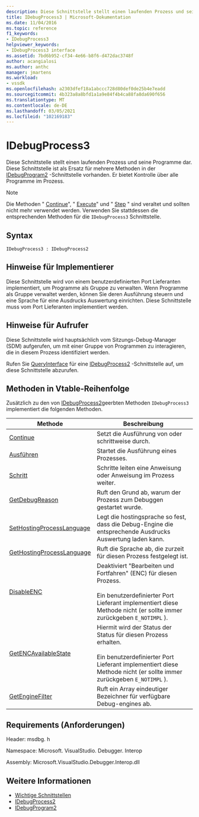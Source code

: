 ```yaml
---
description: Diese Schnittstelle stellt einen laufenden Prozess und seine Programme dar.
title: IDebugProcess3 | Microsoft-Dokumentation
ms.date: 11/04/2016
ms.topic: reference
f1_keywords:
- IDebugProcess3
helpviewer_keywords:
- IDebugProcess3 interface
ms.assetid: 7bd6b952-cf34-4e66-b8f6-d472dac3748f
author: acangialosi
ms.author: anthc
manager: jmartens
ms.workload:
- vssdk
ms.openlocfilehash: a2303dfef18a1abccc728d80def0de25b4e7eadd
ms.sourcegitcommit: 4b323a8a8bfd1a1a9e84f4b4ca88fa8da690f656
ms.translationtype: MT
ms.contentlocale: de-DE
ms.lasthandoff: 03/05/2021
ms.locfileid: "102169183"
---
```

# <a name="idebugprocess3"></a>IDebugProcess3
Diese Schnittstelle stellt einen laufenden Prozess und seine Programme dar. Diese Schnittstelle ist als Ersatz für mehrere Methoden in der [IDebugProgram2](../../../extensibility/debugger/reference/idebugprogram2.md) -Schnittstelle vorhanden. Er bietet Kontrolle über alle Programme im Prozess.

> [!NOTE]
> Die Methoden " [Continue](../../../extensibility/debugger/reference/idebugprogram2-continue.md)", " [Execute](../../../extensibility/debugger/reference/idebugprogram2-execute.md)" und " [Step](../../../extensibility/debugger/reference/idebugprogram2-step.md) " sind veraltet und sollten nicht mehr verwendet werden. Verwenden Sie stattdessen die entsprechenden Methoden für die `IDebugProcess3` Schnittstelle.

## <a name="syntax"></a>Syntax

```
IDebugProcess3 : IDebugProcess2
```

## <a name="notes-for-implementers"></a>Hinweise für Implementierer
 Diese Schnittstelle wird von einem benutzerdefinierten Port Lieferanten implementiert, um Programme als Gruppe zu verwalten. Wenn Programme als Gruppe verwaltet werden, können Sie deren Ausführung steuern und eine Sprache für eine Ausdrucks Auswertung einrichten. Diese Schnittstelle muss vom Port Lieferanten implementiert werden.

## <a name="notes-for-callers"></a>Hinweise für Aufrufer
 Diese Schnittstelle wird hauptsächlich vom Sitzungs-Debug-Manager (SDM) aufgerufen, um mit einer Gruppe von Programmen zu interagieren, die in diesem Prozess identifiziert werden.

 Rufen Sie [QueryInterface](/cpp/atl/queryinterface) für eine [IDebugProcess2](../../../extensibility/debugger/reference/idebugprocess2.md) -Schnittstelle auf, um diese Schnittstelle abzurufen.

## <a name="methods-in-vtable-order"></a>Methoden in Vtable-Reihenfolge
 Zusätzlich zu den von [IDebugProcess2](../../../extensibility/debugger/reference/idebugprocess2.md)geerbten Methoden `IDebugProcess3` implementiert die folgenden Methoden.

|Methode|Beschreibung|
|------------|-----------------|
|[Continue](../../../extensibility/debugger/reference/idebugprocess3-continue.md)|Setzt die Ausführung von oder schrittweise durch.|
|[Ausführen](../../../extensibility/debugger/reference/idebugprocess3-execute.md)|Startet die Ausführung eines Prozesses.|
|[Schritt](../../../extensibility/debugger/reference/idebugprocess3-step.md)|Schritte leiten eine Anweisung oder Anweisung im Prozess weiter.|
|[GetDebugReason](../../../extensibility/debugger/reference/idebugprocess3-getdebugreason.md)|Ruft den Grund ab, warum der Prozess zum Debuggen gestartet wurde.|
|[SetHostingProcessLanguage](../../../extensibility/debugger/reference/idebugprocess3-sethostingprocesslanguage.md)|Legt die hostingsprache so fest, dass die Debug-Engine die entsprechende Ausdrucks Auswertung laden kann.|
|[GetHostingProcessLanguage](../../../extensibility/debugger/reference/idebugprocess3-gethostingprocesslanguage.md)|Ruft die Sprache ab, die zurzeit für diesen Prozess festgelegt ist.|
|[DisableENC](../../../extensibility/debugger/reference/idebugprocess3-disableenc.md)|Deaktiviert "Bearbeiten und Fortfahren" (ENC) für diesen Prozess.<br /><br /> Ein benutzerdefinierter Port Lieferant implementiert diese Methode nicht (er sollte immer zurückgeben `E_NOTIMPL` ).|
|[GetENCAvailableState](../../../extensibility/debugger/reference/idebugprocess3-getencavailablestate.md)|Hiermit wird der Status der Status für diesen Prozess erhalten.<br /><br /> Ein benutzerdefinierter Port Lieferant implementiert diese Methode nicht (er sollte immer zurückgeben `E_NOTIMPL` ).|
|[GetEngineFilter](../../../extensibility/debugger/reference/idebugprocess3-getenginefilter.md)|Ruft ein Array eindeutiger Bezeichner für verfügbare Debug-engines ab.|

## <a name="requirements"></a>Requirements (Anforderungen)
 Header: msdbg. h

 Namespace: Microsoft. VisualStudio. Debugger. Interop

 Assembly: Microsoft.VisualStudio.Debugger.Interop.dll

## <a name="see-also"></a>Weitere Informationen
- [Wichtige Schnittstellen](../../../extensibility/debugger/reference/core-interfaces.md)
- [IDebugProcess2](../../../extensibility/debugger/reference/idebugprocess2.md)
- [IDebugProgram2](../../../extensibility/debugger/reference/idebugprogram2.md)
